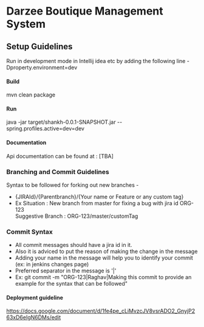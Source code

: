 # Darzee Boutique Management System

## Setup Guidelines

Run in development mode in Intellij idea etc by adding the following line
-Dproperty.environment=dev

#### Build
mvn clean package

#### Run
java  -jar target/shankh-0.0.1-SNAPSHOT.jar --spring.profiles.active=dev=dev

#### Documentation
Api documentation can be found at : [TBA] 

### Branching and Commit Guidelines

Syntax to be followed for forking out new branches -

- {JIRAId}/{Parentbranch}/{Your name or Feature or any custom tag}
- Ex Situation      : New branch from master for fixing a bug with jira id ORG-123  
  Suggestive Branch : ORG-123/master/customTag

### Commit Syntax
- All commit messages should have a jira id in it.
- Also it is adviced to put the reason of making the change in the message
- Adding your name in the message will help you to identify your commit (ex: in jenkins changes page)
- Preferred separator in the message is '|'
- Ex: git commit -m "ORG-123|Raghav|Making this commit to provide an example for the syntax that can be followed"

#### Deployment guideline
https://docs.google.com/document/d/1fe4pe_cLiMvzcJV8vsrADO2_GnyjP263xD6eIgN6DMs/edit